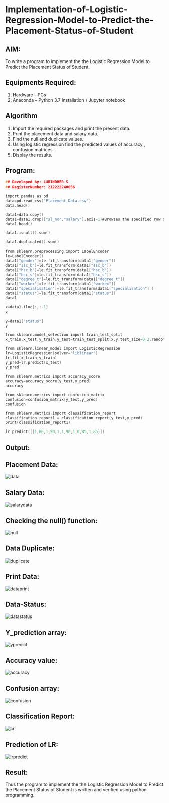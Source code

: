 # Implementation-of-Logistic-Regression-Model-to-Predict-the-Placement-Status-of-Student

## AIM:
To write a program to implement the the Logistic Regression Model to Predict the Placement Status of Student.

## Equipments Required:
1. Hardware – PCs
2. Anaconda – Python 3.7 Installation / Jupyter notebook

## Algorithm
1. Import the required packages and print the present data.
2. Print the placement data and salary data.
3. Find the null and duplicate values. 
4. Using logistic regression find the predicted values of accuracy , confusion matrices.
5. Display the results.


## Program:
```c
## Developed by: LUBINDHER S
## RegisterNumber: 212222240056

import pandas as pd
data=pd.read_csv("Placement_Data.csv")
data.head()

data1=data.copy()
data1=data1.drop(["sl_no","salary"],axis=1)#Browses the specified row or column
data1.head()

data1.isnull().sum()

data1.duplicated().sum()

from sklearn.preprocessing import LabelEncoder
le=LabelEncoder()
data1["gender"]=le.fit_transform(data1["gender"])
data1["ssc_b"]=le.fit_transform(data1["ssc_b"])
data1["hsc_b"]=le.fit_transform(data1["hsc_b"])
data1["hsc_s"]=le.fit_transform(data1["hsc_s"])
data1["degree_t"]=le.fit_transform(data1["degree_t"])
data1["workex"]=le.fit_transform(data1["workex"])
data1["specialisation"]=le.fit_transform(data1["specialisation"] )     
data1["status"]=le.fit_transform(data1["status"])       
data1 

x=data1.iloc[:,:-1]
x

y=data1["status"]
y

from sklearn.model_selection import train_test_split
x_train,x_test,y_train,y_test=train_test_split(x,y,test_size=0.2,random_state=0)

from sklearn.linear_model import LogisticRegression
lr=LogisticRegression(solver="liblinear")
lr.fit(x_train,y_train)
y_pred=lr.predict(x_test)
y_pred

from sklearn.metrics import accuracy_score
accuracy=accuracy_score(y_test,y_pred)
accuracy

from sklearn.metrics import confusion_matrix
confusion=confusion_matrix(y_test,y_pred)
confusion

from sklearn.metrics import classification_report
classification_report1 = classification_report(y_test,y_pred)
print(classification_report1)

lr.predict([[1,80,1,90,1,1,90,1,0,85,1,85]])


```
## Output:
## Placement Data:

![data](https://github.com/charumathiramesh/Implementation-of-Logistic-Regression-Model-to-Predict-the-Placement-Status-of-Student/assets/120204455/cba641d7-4b64-474a-9df3-f8047b4ddc21)

## Salary Data:

![salarydata](https://github.com/charumathiramesh/Implementation-of-Logistic-Regression-Model-to-Predict-the-Placement-Status-of-Student/assets/120204455/b69592e3-fb46-446d-87a4-60e8dabf45a1)

## Checking the null() function:


![null](https://github.com/charumathiramesh/Implementation-of-Logistic-Regression-Model-to-Predict-the-Placement-Status-of-Student/assets/120204455/196a08f0-0571-40f2-bfdf-b6e1d2b4fa8f)

## Data Duplicate:


![duplicate](https://github.com/charumathiramesh/Implementation-of-Logistic-Regression-Model-to-Predict-the-Placement-Status-of-Student/assets/120204455/3efb2a8c-6c60-4466-99b2-2c3c7b7a39b4)

## Print Data:

![dataprint](https://github.com/charumathiramesh/Implementation-of-Logistic-Regression-Model-to-Predict-the-Placement-Status-of-Student/assets/120204455/37d05f23-2187-49d2-a871-7dbf5d7baca9)


## Data-Status:

![datastatus](https://github.com/charumathiramesh/Implementation-of-Logistic-Regression-Model-to-Predict-the-Placement-Status-of-Student/assets/120204455/d0b24ebb-4d7a-4956-b6e5-b87f65ccbeeb)

## Y_prediction array:
![ypredict](https://github.com/charumathiramesh/Implementation-of-Logistic-Regression-Model-to-Predict-the-Placement-Status-of-Student/assets/120204455/81a5cd80-1fa0-48d8-a838-567b6e7a6676)

## Accuracy value:
![accuracy](https://github.com/charumathiramesh/Implementation-of-Logistic-Regression-Model-to-Predict-the-Placement-Status-of-Student/assets/120204455/1ca21819-8baa-4312-aae8-1b094fe75ea6)

## Confusion array:

![confusion](https://github.com/charumathiramesh/Implementation-of-Logistic-Regression-Model-to-Predict-the-Placement-Status-of-Student/assets/120204455/675efabe-006d-463a-b5f0-0cc4354ca37a)

## Classification Report:


![cr](https://github.com/charumathiramesh/Implementation-of-Logistic-Regression-Model-to-Predict-the-Placement-Status-of-Student/assets/120204455/be3ab929-d71c-492a-8adc-9a054cf08983)


## Prediction of LR:
![lrpredict](https://github.com/charumathiramesh/Implementation-of-Logistic-Regression-Model-to-Predict-the-Placement-Status-of-Student/assets/120204455/295b82c5-385c-4832-9d92-282a651946cb)


## Result:
Thus the program to implement the the Logistic Regression Model to Predict the Placement Status of Student is written and verified using python programming.
